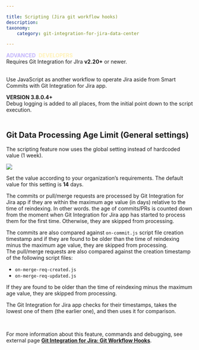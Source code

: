 ```yaml
---

title: Scripting (Jira git workflow hooks)
description:
taxonomy:
    category: git-integration-for-jira-data-center

---
```


<div class="bbb-callout bbb--info">
    <div class="irow">
    <div class="ilogobox">
        <span class="logoimg"></span>
    </div>
    <div class="imsgbox">
        <b style='color: #C3B5FC'>ADVANCED</b>&nbsp; <b style='color: #FFF1B6'>DEVELOPERS</b><br>
        Requires Git Integration for JIra <b>v2.20+</b> or newer.
    </div>
    </div>
</div>
<br>


Use JavaScript as another workflow to operate Jira aside from Smart Commits with Git Integration for Jira app.

<div class="bbb-callout bbb--info">
    <div class="irow">
    <div class="ilogobox">
        <span class="logoimg"></span>
    </div>
    <div class="imsgbox">
        <b>VERSION 3.8.0.4+</b><br>
        Debug logging is added to all places, from the initial point down to the script execution.
    </div>
    </div>
</div>
<br>

## Git Data Processing Age Limit (General settings)

The scripting feature now uses the global setting instead of hardcoded value (1 week).

![](/wp-content/uploads/gij-serverdc-global-settings-scripting-maxage.png?version=1&width=529&height=306)


Set the value according to your organization’s requirements. The default value for this setting is **14** days.

The commits or pull/merge requests are processed by Git Integration for Jira app if they are within the maximum age value (in days) relative to the time of reindexing. In other words. the age of commits/PRs is counted down from the moment when Git Integration for Jira app has started to process them for the first time. Otherwise, they are skipped from processing.

<div class="bbb-callout bbb--info">
    <div class="irow">
    <div class="ilogobox">
        <span class="logoimg"></span>
    </div>
    <div class="imsgbox">
        The commits are also compared against <code>on-commit.js</code> script file creation timestamp and if they are found to be older than the time of reindexing minus the maximum age value, they are skipped from processing.
    </div>
    </div>
</div>

<div class="bbb-callout bbb--info">
    <div class="irow">
    <div class="ilogobox">
        <span class="logoimg"></span>
    </div>
    <div class="imsgbox">
        The pull/merge requests are also compared against the creation timestamp of the following script files:
        <ul>
            <li><code>on-merge-req-created.js</code></li>
            <li><code>on-merge-req-updated.js</code></li>
        </ul>
        If they are found to be older than the time of reindexing minus the maximum age value, they are skipped from processing.
        <p>The Git Integration for Jira app checks for their timestamps, takes the lowest one of them (the earlier one), and then uses it for comparison.</p>
    </div>
    </div>
</div>
<br>

For more information about this feature, commands and debugging, see external page [**Git Integration for Jira: Git Workflow Hooks**](https://github.com/BigBrassBand/jira-git-workflow-hooks).

